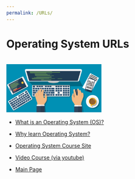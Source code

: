 ```yaml
---
permalink: /URLs/
---
```

<body>
  <h1> Operating System URLs </h1>
  <br>
  <img src="coding.jpg" width="250">
  <br>
  <ul>
    <li> <a href="https://whatis.techtarget.com/definition/operating-system-OS"> What is an Operating System (OS)? </a> </li>
  </ul>
  <ul>
    <li> <a href="https://www.tutorialspoint.com/operating_system/index.htm"> Why learn Operating System? </a> </li>
  </ul>
  <ul>
    <li> <a href="http://os.vlsm.org/"> Operating System Course Site </a> </li>
  </ul>
  <ul>
    <li> <a href="https://www.youtube.com/channel/UCi3sVI10RtRaVWuq1SOVaSg"> Video Course (via youtube) </a> </li>
  </ul>
  <ul>
    <li> <a href="https://jacobstmrg.github.io/os201/"> Main Page </a> </li>
  </ul>
</body>
